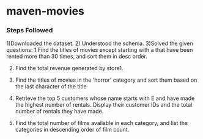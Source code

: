 # maven-movies
### Steps Followed
1)Downloaded the dataset.
2) Understood the schema.
3)Solved the given questions:
1.Find the titles of movies except starting with a that have been rented more than 30 times, and sort them in desc order.

2. Find the total revenue generated by store1.

3. Find the titles of movies in the 'horror' category and sort them based on the last character of the title

4. Retrieve the top 5 customers whose name starts with E and have made the highest number of rentals. Display their customer IDs and the total number of rentals they have made.

5. Find the total number of films available in each category, and list the categories in descending order of film count.
